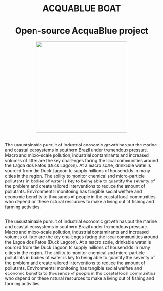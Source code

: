 <div style="text-align:center">
  <h1>ACQUABLUE BOAT</h1>
  <h1>Open-source AcquaBlue project</h1>
</div>
<div style="text-align:center">
  <img src="https://user-images.githubusercontent.com/61555769/117688987-b3358180-b18f-11eb-8fa8-e2c135b74ae5.png" width="300">
</div>
  
<br/> The unsustainable pursuit of industrial economic growth has put the marine and coastal ecosystems in 
southern Brazil under tremendous pressure. Macro and micro-scale pollution, industrial contaminants and 
increased volumes of litter are the key challenges facing the local communities around the Lagoa dos Patos 
(Duck Lagoon). At a macro scale, drinkable water is sourced from the Duck Lagoon to supply millions of 
households in many cities in the region. The ability to monitor chemical and micro-particle pollutants in bodies 
of water is key to being able to quantify the severity of the problem and create tailored interventions to reduce 
the amount of pollutants. Environmental monitoring has tangible social welfare and economic benefits to 
thousands of people in the coastal local communities who depend on these natural resources to make a living 
out of fishing and farming activities.
    
 <br/> The unsustainable pursuit of industrial economic growth has put the marine and coastal ecosystems in 
southern Brazil under tremendous pressure. Macro and micro-scale pollution, industrial contaminants and 
increased volumes of litter are the key challenges facing the local communities around the Lagoa dos Patos 
(Duck Lagoon). At a macro scale, drinkable water is sourced from the Duck Lagoon to supply millions of 
households in many cities in the region. The ability to monitor chemical and micro-particle pollutants in bodies 
of water is key to being able to quantify the severity of the problem and create tailored interventions to reduce 
the amount of pollutants. Environmental monitoring has tangible social welfare and economic benefits to 
thousands of people in the coastal local communities who depend on these natural resources to make a living 
out of fishing and farming activities.
                              
                                   
                            

           
